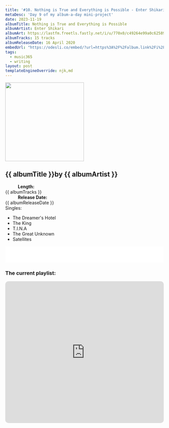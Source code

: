 ```yaml
---
title: '#10. Nothing is True and Everything is Possible - Enter Shikari'
metaDesc: 'Day 9 of my album-a-day mini-project'
date: 2023-11-19
albumTitle: Nothing is True and Everything is Possible
albumArtist: Enter Shikari
albumArt: https://lastfm.freetls.fastly.net/i/u/770x0/c49264e99a0c62589df10d180f11066c.jpg#c49264e99a0c62589df10d180f11066c
albumTracks: 15 tracks
albumReleaseDate: 16 April 2020
embedUrl: "https://odesli.co/embed/?url=https%3A%2F%2Falbum.link%2Fi%2F1663517171&theme=light"
tags:
  - music365
  - writing
layout: post
templateEngineOverride: njk,md
---
```


<aside class="album-profile" style="--shadow: rgb(44,53,59);">
  <div class="album-profile__image">
    <img width="250" height="250" crossorigin="anonymous" src="{{ albumArt }}"/>
  </div>
  <div class="aside__content">
    <h1><strong>{{ albumTitle }}</strong>by {{ albumArtist }}</h1>
    <dl>
      <div>
        <dd><strong>Length:</strong></dd>
        <dt>{{ albumTracks }}</dt>
      </div>
      <div>
        <dd><strong>Release Date:</strong></dd>
        <dt>{{ albumReleaseDate }}</dt>
      </div>
      <div class="singles">
        <span>Singles:</span>
        <ul>
          <li>The Dreamer's Hotel</li>
          <li>The King</li>
          <li>T.I.N.A</li>
          <li>The Great Unknown</li>
          <li>Satellites</li>
        </ul>
      </div>
    </dl>
    <div class="color-grid" style="--opacity: 1;">
      <div class="color-grid__container">
					<span class="color color--1" style="--firstColor: rgb(44,53,59);"></span>
					<span class="color color--2" style="--secondaryColor: rgb(201,189,150);"></span>
					<span class="color color--3" style="--thirdColor: rgb(120,192,141);"></span>
      </div>
    </div>
  </div>
</aside>

<iframe width="100%" height="52" src={{ embedUrl }} frameborder="0" allowfullscreen sandbox="allow-same-origin allow-scripts allow-presentation allow-popups allow-popups-to-escape-sandbox" allow="clipboard-read; clipboard-write"></iframe>

### The current playlist:

<iframe allow="autoplay *; encrypted-media *; fullscreen *; clipboard-write" frameborder="0" height="450" style="width:100%;max-width:660px;overflow:hidden;border-radius:10px;" sandbox="allow-forms allow-popups allow-same-origin allow-scripts allow-storage-access-by-user-activation allow-top-navigation-by-user-activation" src="https://embed.music.apple.com/gb/playlist/music365/pl.u-AkAmEd9ix4MAZYJ"></iframe>
